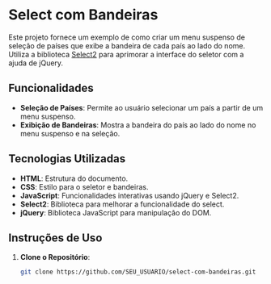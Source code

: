 # Select com Bandeiras

Este projeto fornece um exemplo de como criar um menu suspenso de seleção de países que exibe a bandeira de cada país ao lado do nome. Utiliza a biblioteca [Select2](https://select2.org/) para aprimorar a interface do seletor com a ajuda de jQuery.

## Funcionalidades

- **Seleção de Países**: Permite ao usuário selecionar um país a partir de um menu suspenso.
- **Exibição de Bandeiras**: Mostra a bandeira do país ao lado do nome no menu suspenso e na seleção.

## Tecnologias Utilizadas

- **HTML**: Estrutura do documento.
- **CSS**: Estilo para o seletor e bandeiras.
- **JavaScript**: Funcionalidades interativas usando jQuery e Select2.
- **Select2**: Biblioteca para melhorar a funcionalidade do select.
- **jQuery**: Biblioteca JavaScript para manipulação do DOM.

## Instruções de Uso

1. **Clone o Repositório**:
   ```bash
   git clone https://github.com/SEU_USUARIO/select-com-bandeiras.git
